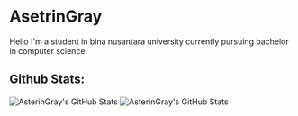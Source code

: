 # AsetrinGray
Hello I'm a student in bina nusantara university currently pursuing bachelor in computer science.

## Github Stats:
<img align="center" alt="AsterinGray's GitHub Stats" src="https://github-readme-stats.vercel.app/api?username=AsterinGray&show_icons=true&theme=dracula" />
<img align="center" alt="AsterinGray's GitHub Stats" src="https://github-readme-stats.vercel.app/api/top-langs/?username=AsterinGray&layout=compact&theme=dracula" />
